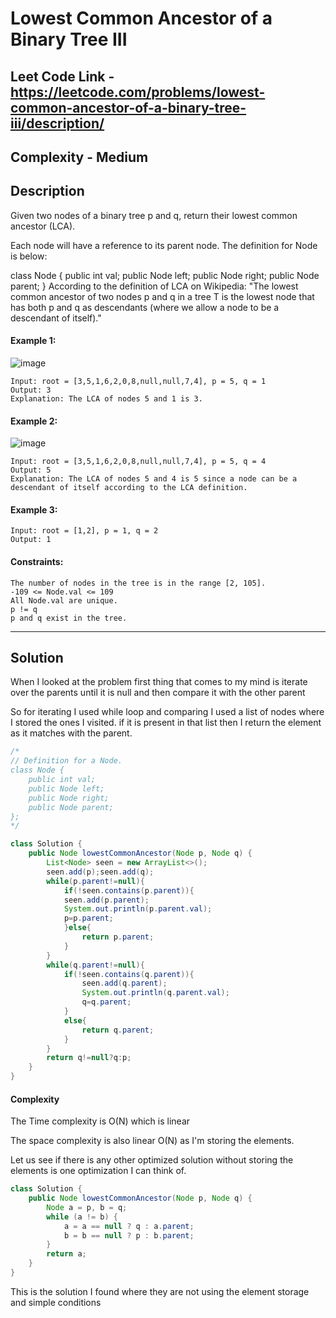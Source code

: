 # Lowest Common Ancestor of a Binary Tree III

## Leet Code Link - https://leetcode.com/problems/lowest-common-ancestor-of-a-binary-tree-iii/description/

## Complexity - Medium

## Description
Given two nodes of a binary tree p and q, return their lowest common ancestor (LCA).

Each node will have a reference to its parent node. The definition for Node is below:

class Node {
    public int val;
    public Node left;
    public Node right;
    public Node parent;
}
According to the definition of LCA on Wikipedia: "The lowest common ancestor of two nodes p and q in a tree T is the lowest node that has both p and q as descendants (where we allow a node to be a descendant of itself)."

 

#### Example 1:

![image](https://github.com/user-attachments/assets/205bac90-4bd9-4ce6-962e-7eb6f6593d99)
```plaintext
Input: root = [3,5,1,6,2,0,8,null,null,7,4], p = 5, q = 1
Output: 3
Explanation: The LCA of nodes 5 and 1 is 3.
```
#### Example 2:
![image](https://github.com/user-attachments/assets/306ca264-e9a4-471f-b438-b3a6df9c221d)
```plaintext
Input: root = [3,5,1,6,2,0,8,null,null,7,4], p = 5, q = 4
Output: 5
Explanation: The LCA of nodes 5 and 4 is 5 since a node can be a descendant of itself according to the LCA definition.
```
#### Example 3:
```plaintext
Input: root = [1,2], p = 1, q = 2
Output: 1
 ```

#### Constraints:
```plaintext
The number of nodes in the tree is in the range [2, 105].
-109 <= Node.val <= 109
All Node.val are unique.
p != q
p and q exist in the tree.
```

---

## Solution
When I looked at the problem first thing that comes to my mind is iterate over the parents until it is null and then compare it with the other parent

So for iterating I used while loop and comparing I used a list of nodes where I stored the ones I visited. if it is present in that list then I return the element as it matches with the parent.

```java
/*
// Definition for a Node.
class Node {
    public int val;
    public Node left;
    public Node right;
    public Node parent;
};
*/

class Solution {
    public Node lowestCommonAncestor(Node p, Node q) {
        List<Node> seen = new ArrayList<>();
        seen.add(p);seen.add(q);
        while(p.parent!=null){
            if(!seen.contains(p.parent)){
            seen.add(p.parent);
            System.out.println(p.parent.val);
            p=p.parent;
            }else{
                return p.parent;
            }
        }
        while(q.parent!=null){
            if(!seen.contains(q.parent)){
                seen.add(q.parent);
                System.out.println(q.parent.val);
                q=q.parent;
            }
            else{
                return q.parent;
            }
        }
        return q!=null?q:p;
    }
}
```
#### Complexity
The Time complexity is O(N) which is linear

The space complexity is also linear O(N) as I'm storing the elements.

Let us see if there is any other optimized solution without storing the elements is one optimization I can think of.

```java
class Solution {
    public Node lowestCommonAncestor(Node p, Node q) {
        Node a = p, b = q;
        while (a != b) {
            a = a == null ? q : a.parent;
            b = b == null ? p : b.parent;
        }
        return a;
    }
}
```
This is the solution I found where they are not using the element storage and simple conditions 


